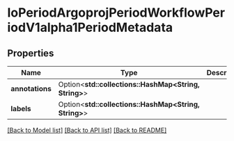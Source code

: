 # IoPeriodArgoprojPeriodWorkflowPeriodV1alpha1PeriodMetadata

## Properties

Name | Type | Description | Notes
------------ | ------------- | ------------- | -------------
**annotations** | Option<**std::collections::HashMap<String, String>**> |  | [optional]
**labels** | Option<**std::collections::HashMap<String, String>**> |  | [optional]

[[Back to Model list]](../README.md#documentation-for-models) [[Back to API list]](../README.md#documentation-for-api-endpoints) [[Back to README]](../README.md)


